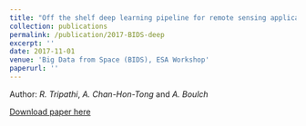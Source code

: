 ```yaml
---
title: "Off the shelf deep learning pipeline for remote sensing applications"
collection: publications
permalink: /publication/2017-BIDS-deep
excerpt: ''
date: 2017-11-01
venue: 'Big Data from Space (BIDS), ESA Workshop'
paperurl: ''
---
```


Author: *R. Tripathi*, *A. Chan-Hon-Tong* and *A. Boulch*

[Download paper here](https://aboulch.github.io/files/2017_bids_esa_shelf-dl.pdf)
